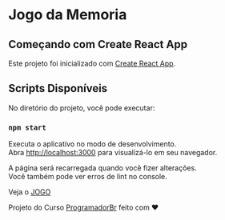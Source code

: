 # Jogo da Memoria

## Começando com Create React App

Este projeto foi inicializado com [Create React App](https://github.com/facebook/create-react-app).

## Scripts Disponíveis

No diretório do projeto, você pode executar:

### `npm start`

Executa o aplicativo no modo de desenvolvimento.\
Abra [http://localhost:3000](http://localhost:3000) para visualizá-lo em seu navegador.

A página será recarregada quando você fizer alterações.\
Você também pode ver erros de lint no console.

Veja o [JOGO](https://www.loom.com/share/3a87a20dd648436195dee5f25c54ebe7)

Projeto do Curso [ProgramadorBr](https://programadorbr.com/) feito com ❤️
